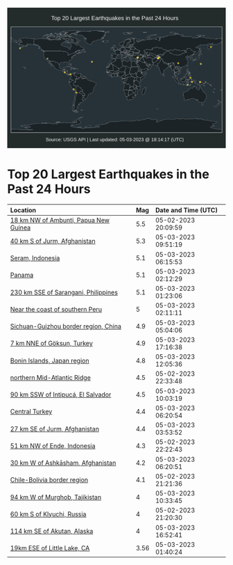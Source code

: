 ![Map](./map.png)

# Top 20 Largest Earthquakes in the Past 24 Hours

| Location | Mag | Date and Time (UTC) |
|:---|:---|:---|
| [18 km NW of Ambunti, Papua New Guinea](https://earthquake.usgs.gov/earthquakes/eventpage/us7000jxk7) | 5.5 | 05-02-2023 20:09:59 |
| [40 km S of Jurm, Afghanistan](https://earthquake.usgs.gov/earthquakes/eventpage/us7000jxqb) | 5.3 | 05-03-2023 09:51:19 |
| [Seram, Indonesia](https://earthquake.usgs.gov/earthquakes/eventpage/us7000jxpg) | 5.1 | 05-03-2023 06:15:53 |
| [Panama](https://earthquake.usgs.gov/earthquakes/eventpage/us7000jxn2) | 5.1 | 05-03-2023 02:12:29 |
| [230 km SSE of Sarangani, Philippines](https://earthquake.usgs.gov/earthquakes/eventpage/us7000jxmj) | 5.1 | 05-03-2023 01:23:06 |
| [Near the coast of southern Peru](https://earthquake.usgs.gov/earthquakes/eventpage/us7000jxn0) | 5 | 05-03-2023 02:11:11 |
| [Sichuan-Guizhou border region, China](https://earthquake.usgs.gov/earthquakes/eventpage/us7000jxp5) | 4.9 | 05-03-2023 05:04:06 |
| [7 km NNE of Göksun, Turkey](https://earthquake.usgs.gov/earthquakes/eventpage/us7000jxsv) | 4.9 | 05-03-2023 17:16:38 |
| [Bonin Islands, Japan region](https://earthquake.usgs.gov/earthquakes/eventpage/us7000jxqx) | 4.8 | 05-03-2023 12:05:36 |
| [northern Mid-Atlantic Ridge](https://earthquake.usgs.gov/earthquakes/eventpage/us7000jxlx) | 4.5 | 05-02-2023 22:33:48 |
| [90 km SSW of Intipucá, El Salvador](https://earthquake.usgs.gov/earthquakes/eventpage/us7000jxqc) | 4.5 | 05-03-2023 10:03:19 |
| [Central Turkey](https://earthquake.usgs.gov/earthquakes/eventpage/us7000jxph) | 4.4 | 05-03-2023 06:20:54 |
| [27 km SE of Jurm, Afghanistan](https://earthquake.usgs.gov/earthquakes/eventpage/us7000jxnp) | 4.4 | 05-03-2023 03:53:52 |
| [51 km NW of Ende, Indonesia](https://earthquake.usgs.gov/earthquakes/eventpage/us7000jxlu) | 4.3 | 05-02-2023 22:22:43 |
| [30 km W of Ashkāsham, Afghanistan](https://earthquake.usgs.gov/earthquakes/eventpage/us7000jxpi) | 4.2 | 05-03-2023 06:20:51 |
| [Chile-Bolivia border region](https://earthquake.usgs.gov/earthquakes/eventpage/us7000jxl6) | 4.1 | 05-02-2023 21:21:36 |
| [94 km W of Murghob, Tajikistan](https://earthquake.usgs.gov/earthquakes/eventpage/us7000jxqq) | 4 | 05-03-2023 10:33:45 |
| [60 km S of Klyuchi, Russia](https://earthquake.usgs.gov/earthquakes/eventpage/us7000jxlm) | 4 | 05-02-2023 21:20:30 |
| [114 km SE of Akutan, Alaska](https://earthquake.usgs.gov/earthquakes/eventpage/us7000jxsj) | 4 | 05-03-2023 16:52:41 |
| [19km ESE of Little Lake, CA](https://earthquake.usgs.gov/earthquakes/eventpage/ci40217695) | 3.56 | 05-03-2023 01:40:24 |
